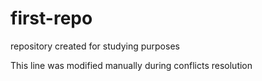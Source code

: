  # first-repo
repository created for studying purposes

This line was modified manually during conflicts resolution